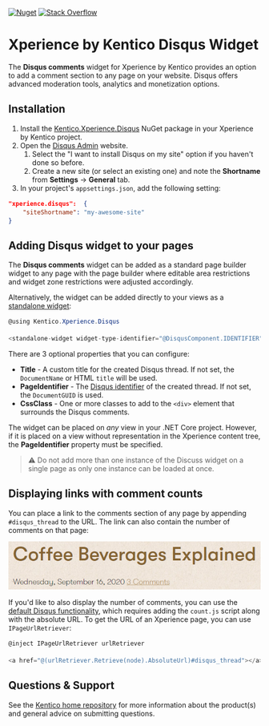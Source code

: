 [![Nuget](https://img.shields.io/nuget/v/Kentico.Xperience.Disqus)](https://www.nuget.org/packages/Kentico.Xperience.Disqus) [![Stack Overflow](https://img.shields.io/badge/Stack%20Overflow-ASK%20NOW-FE7A16.svg?logo=stackoverflow&logoColor=white)](https://stackoverflow.com/tags/kentico)

# Xperience by Kentico Disqus Widget

The __Disqus comments__ widget for Xperience by Kentico provides an option to add a comment section to any page on your website. Disqus offers advanced moderation tools, analytics and monetization options.

## Installation

1. Install the [Kentico.Xperience.Disqus](https://www.nuget.org/packages/Kentico.Xperience.Disqus) NuGet package in your Xperience by Kentico project.
1. Open the [Disqus Admin](https://disqus.com/admin/) website.
    1. Select the "I want to install Disqus on my site" option if you haven't done so before.
    1. Create a new site (or select an existing one) and note the __Shortname__ from __Settings__ -> __General__ tab.
1. In your project's `appsettings.json`, add the following setting:

```json
"xperience.disqus":  {
    "siteShortname": "my-awesome-site"
}
```

## Adding Disqus widget to your pages

The __Disqus comments__ widget can be added as a standard page builder widget to any page with the page builder where editable area restrictions and widget zone restrictions were adjusted accordingly.

Alternatively, the widget can be added directly to your views as a [standalone widget](https://docs.xperience.io/x/SQ2RBg):

```cs
@using Kentico.Xperience.Disqus

<standalone-widget widget-type-identifier="@DisqusComponent.IDENTIFIER" widget-properties="new DisqusComponentProperties()" />
```

There are 3 optional properties that you can configure:

- __Title__ - A custom title for the created Disqus thread. If not set, the `DocumentName` or HTML `title` will be used.
- __PageIdentifier__ - The [Disqus identifier](https://help.disqus.com/en/articles/1717082-what-is-a-disqus-identifier) of the created thread. If not set, the `DocumentGUID` is used.
- __CssClass__ - One or more classes to add to the `<div>` element that surrounds the Disqus comments.

The widget can be placed on _any_ view in your .NET Core project. However, if it is placed on a view without representation in the Xperience content tree, the __PageIdentifier__ property must be specified.

> :warning: Do not add more than one instance of the Discuss widget on a single page as only one instance can be loaded at once.

## Displaying links with comment counts

You can place a link to the comments section of any page by appending `#disqus_thread` to the URL. The link can also contain the number of comments on that page:

![Comment link](img/comment-link.png)

If you'd like to also display the number of comments, you can use the [default Disqus functionality](https://help.disqus.com/en/articles/1717274-adding-comment-count-links-to-your-home-page), which requires adding the `count.js` script along with the absolute URL. To get the URL of an Xperience page, you can use `IPageUrlRetriever`:

```cs
@inject IPageUrlRetriever urlRetriever

<a href="@(urlRetriever.Retrieve(node).AbsoluteUrl)#disqus_thread"></a>
```
## Questions & Support

See the [Kentico home repository](https://github.com/Kentico/Home/blob/master/README.md) for more information about the product(s) and general advice on submitting questions.

